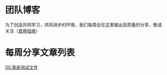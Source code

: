 # 团队博客

为了创造共同学习，共同进步的环境，我们每周会在这里输出高质量的分享，敬请关注（[食用指南](https://github.com/happyShareTeam/blog/wiki)）

# 每周分享文章列表
[00.我是测试文件](https://github.com/happyShareTeam/blog/blob/master/每周分享/00.我是测试文件.md)



